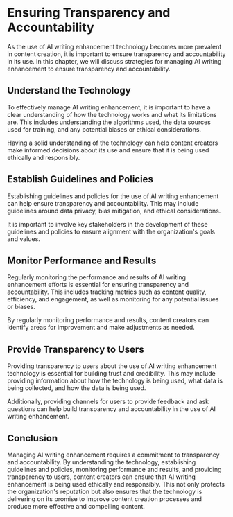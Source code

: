 Ensuring Transparency and Accountability
====================================================================================

As the use of AI writing enhancement technology becomes more prevalent in content creation, it is important to ensure transparency and accountability in its use. In this chapter, we will discuss strategies for managing AI writing enhancement to ensure transparency and accountability.

Understand the Technology
-------------------------

To effectively manage AI writing enhancement, it is important to have a clear understanding of how the technology works and what its limitations are. This includes understanding the algorithms used, the data sources used for training, and any potential biases or ethical considerations.

Having a solid understanding of the technology can help content creators make informed decisions about its use and ensure that it is being used ethically and responsibly.

Establish Guidelines and Policies
---------------------------------

Establishing guidelines and policies for the use of AI writing enhancement can help ensure transparency and accountability. This may include guidelines around data privacy, bias mitigation, and ethical considerations.

It is important to involve key stakeholders in the development of these guidelines and policies to ensure alignment with the organization's goals and values.

Monitor Performance and Results
-------------------------------

Regularly monitoring the performance and results of AI writing enhancement efforts is essential for ensuring transparency and accountability. This includes tracking metrics such as content quality, efficiency, and engagement, as well as monitoring for any potential issues or biases.

By regularly monitoring performance and results, content creators can identify areas for improvement and make adjustments as needed.

Provide Transparency to Users
-----------------------------

Providing transparency to users about the use of AI writing enhancement technology is essential for building trust and credibility. This may include providing information about how the technology is being used, what data is being collected, and how the data is being used.

Additionally, providing channels for users to provide feedback and ask questions can help build transparency and accountability in the use of AI writing enhancement.

Conclusion
----------

Managing AI writing enhancement requires a commitment to transparency and accountability. By understanding the technology, establishing guidelines and policies, monitoring performance and results, and providing transparency to users, content creators can ensure that AI writing enhancement is being used ethically and responsibly. This not only protects the organization's reputation but also ensures that the technology is delivering on its promise to improve content creation processes and produce more effective and compelling content.
